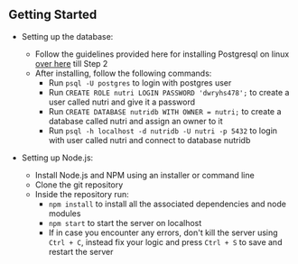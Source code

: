 ## Getting Started

- Setting up the database:
  - Follow the guidelines provided here for installing Postgresql on linux [over here](https://www.postgresqltutorial.com/postgresql-getting-started/install-postgresql-linux/) till Step 2
  - After installing, follow the following commands:
    - Run `psql -U postgres` to login with postgres user
    - Run `CREATE ROLE nutri LOGIN PASSWORD 'dwryhs478';` to create a user called nutri and give it a password
    - Run `CREATE DATABASE nutridb WITH OWNER = nutri;` to create a database called nutri and assign an owner to it
    - Run `psql -h localhost -d nutridb -U nutri -p 5432` to login with user called nutri and connect to database nutridb
    
- Setting up Node.js:
  - Install Node.js and NPM using an installer or command line
  - Clone the git repository
  - Inside the repository run:
    - `npm install` to install all the associated dependencies and node modules
    - `npm start` to start the server on localhost
    - If in case you encounter any errors, don't kill the server using `Ctrl + C`, instead fix your logic and press `Ctrl + S` to save and restart the server
